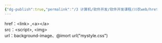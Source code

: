 ```yaml
---
{"dg-publish":true,"permalink":"/3 计算机/软件开发/软件开发课程/川农web/href src 和 url/","title":"href src 和 url"}
---
```



href：\<link\> ,\<a\>\</a\>  
src：\<script\>, \<img\>  
url：background-image、@imort url("mystyle.css")